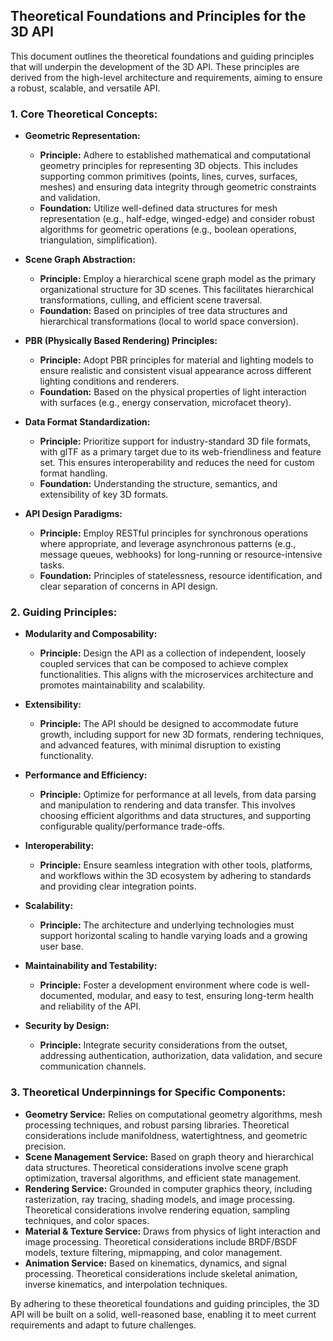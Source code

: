 ## Theoretical Foundations and Principles for the 3D API

This document outlines the theoretical foundations and guiding principles that will underpin the development of the 3D API. These principles are derived from the high-level architecture and requirements, aiming to ensure a robust, scalable, and versatile API.

### 1. Core Theoretical Concepts:

*   **Geometric Representation:**
    *   **Principle:** Adhere to established mathematical and computational geometry principles for representing 3D objects. This includes supporting common primitives (points, lines, curves, surfaces, meshes) and ensuring data integrity through geometric constraints and validation.
    *   **Foundation:** Utilize well-defined data structures for mesh representation (e.g., half-edge, winged-edge) and consider robust algorithms for geometric operations (e.g., boolean operations, triangulation, simplification).

*   **Scene Graph Abstraction:**
    *   **Principle:** Employ a hierarchical scene graph model as the primary organizational structure for 3D scenes. This facilitates hierarchical transformations, culling, and efficient scene traversal.
    *   **Foundation:** Based on principles of tree data structures and hierarchical transformations (local to world space conversion).

*   **PBR (Physically Based Rendering) Principles:**
    *   **Principle:** Adopt PBR principles for material and lighting models to ensure realistic and consistent visual appearance across different lighting conditions and renderers.
    *   **Foundation:** Based on the physical properties of light interaction with surfaces (e.g., energy conservation, microfacet theory).

*   **Data Format Standardization:**
    *   **Principle:** Prioritize support for industry-standard 3D file formats, with glTF as a primary target due to its web-friendliness and feature set. This ensures interoperability and reduces the need for custom format handling.
    *   **Foundation:** Understanding the structure, semantics, and extensibility of key 3D formats.

*   **API Design Paradigms:**
    *   **Principle:** Employ RESTful principles for synchronous operations where appropriate, and leverage asynchronous patterns (e.g., message queues, webhooks) for long-running or resource-intensive tasks.
    *   **Foundation:** Principles of statelessness, resource identification, and clear separation of concerns in API design.

### 2. Guiding Principles:

*   **Modularity and Composability:**
    *   **Principle:** Design the API as a collection of independent, loosely coupled services that can be composed to achieve complex functionalities. This aligns with the microservices architecture and promotes maintainability and scalability.

*   **Extensibility:**
    *   **Principle:** The API should be designed to accommodate future growth, including support for new 3D formats, rendering techniques, and advanced features, with minimal disruption to existing functionality.

*   **Performance and Efficiency:**
    *   **Principle:** Optimize for performance at all levels, from data parsing and manipulation to rendering and data transfer. This involves choosing efficient algorithms and data structures, and supporting configurable quality/performance trade-offs.

*   **Interoperability:**
    *   **Principle:** Ensure seamless integration with other tools, platforms, and workflows within the 3D ecosystem by adhering to standards and providing clear integration points.

*   **Scalability:**
    *   **Principle:** The architecture and underlying technologies must support horizontal scaling to handle varying loads and a growing user base.

*   **Maintainability and Testability:**
    *   **Principle:** Foster a development environment where code is well-documented, modular, and easy to test, ensuring long-term health and reliability of the API.

*   **Security by Design:**
    *   **Principle:** Integrate security considerations from the outset, addressing authentication, authorization, data validation, and secure communication channels.

### 3. Theoretical Underpinnings for Specific Components:

*   **Geometry Service:** Relies on computational geometry algorithms, mesh processing techniques, and robust parsing libraries. Theoretical considerations include manifoldness, watertightness, and geometric precision.
*   **Scene Management Service:** Based on graph theory and hierarchical data structures. Theoretical considerations involve scene graph optimization, traversal algorithms, and efficient state management.
*   **Rendering Service:** Grounded in computer graphics theory, including rasterization, ray tracing, shading models, and image processing. Theoretical considerations involve rendering equation, sampling techniques, and color spaces.
*   **Material & Texture Service:** Draws from physics of light interaction and image processing. Theoretical considerations include BRDF/BSDF models, texture filtering, mipmapping, and color management.
*   **Animation Service:** Based on kinematics, dynamics, and signal processing. Theoretical considerations include skeletal animation, inverse kinematics, and interpolation techniques.

By adhering to these theoretical foundations and guiding principles, the 3D API will be built on a solid, well-reasoned base, enabling it to meet current requirements and adapt to future challenges.